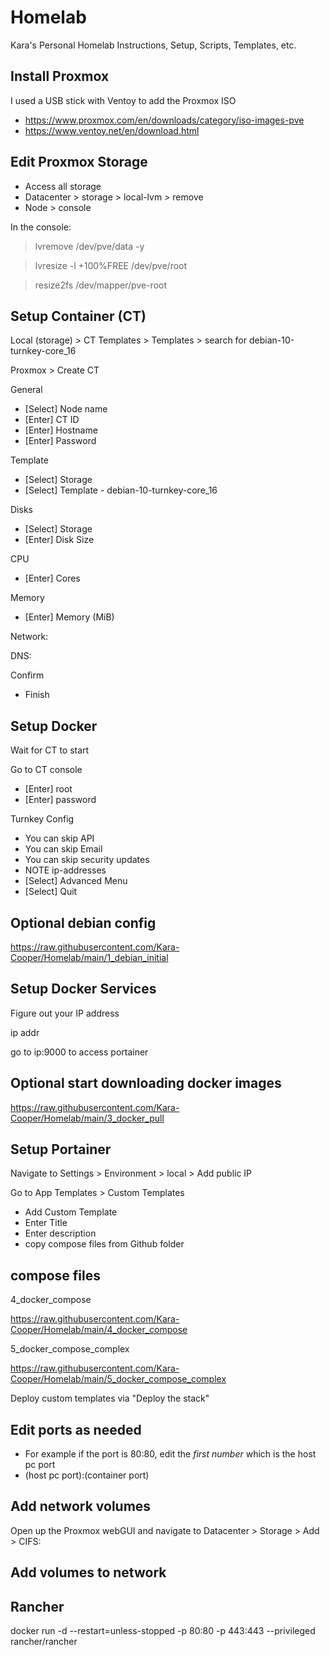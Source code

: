 # Homelab
Kara's Personal Homelab Instructions, Setup, Scripts, Templates, etc.

## Install Proxmox
I used a USB stick with Ventoy to add the Proxmox ISO
 - https://www.proxmox.com/en/downloads/category/iso-images-pve
 - https://www.ventoy.net/en/download.html

## Edit Proxmox Storage
- Access all storage
- Datacenter > storage > local-lvm > remove
- Node > console

In the console:

> lvremove /dev/pve/data -y

> lvresize -l +100%FREE /dev/pve/root

> resize2fs /dev/mapper/pve-root

## Setup Container (CT)
Local (storage) > CT Templates > Templates > search for debian-10-turnkey-core_16

Proxmox > Create CT

General

- [Select] Node name
- [Enter] CT ID
- [Enter] Hostname
- [Enter] Password

Template

- [Select] Storage
- [Select] Template - debian-10-turnkey-core_16

Disks

- [Select] Storage
- [Enter] Disk Size

CPU

- [Enter] Cores

Memory

- [Enter] Memory (MiB)

Network:

DNS:

Confirm
- Finish

## Setup Docker
Wait for CT to start

Go to CT console
- [Enter] root
- [Enter] password

Turnkey Config
- You can skip API
- You can skip Email
- You can skip security updates
- NOTE ip-addresses
- [Select] Advanced Menu
- [Select] Quit

## Optional debian config
https://raw.githubusercontent.com/Kara-Cooper/Homelab/main/1_debian_initial

## Setup Docker Services

Figure out your IP address

ip addr

go to ip:9000 to access portainer

## Optional start downloading docker images

https://raw.githubusercontent.com/Kara-Cooper/Homelab/main/3_docker_pull

## Setup Portainer

Navigate to Settings > Environment > local > Add public IP

Go to App Templates > Custom Templates 

- Add Custom Template
- Enter Title
- Enter description
- copy compose files from Github folder

## compose files

4_docker_compose 

https://raw.githubusercontent.com/Kara-Cooper/Homelab/main/4_docker_compose

5_docker_compose_complex 

https://raw.githubusercontent.com/Kara-Cooper/Homelab/main/5_docker_compose_complex

Deploy custom templates via "Deploy the stack"

## Edit ports as needed
- For example if the port is 80:80, edit the *first number* which is the host pc port
- (host pc port):(container port)

## Add network volumes

Open up the Proxmox webGUI and navigate to Datacenter > Storage > Add > CIFS:

## Add volumes to network

## Rancher
docker run -d --restart=unless-stopped -p 80:80 -p 443:443 --privileged rancher/rancher
